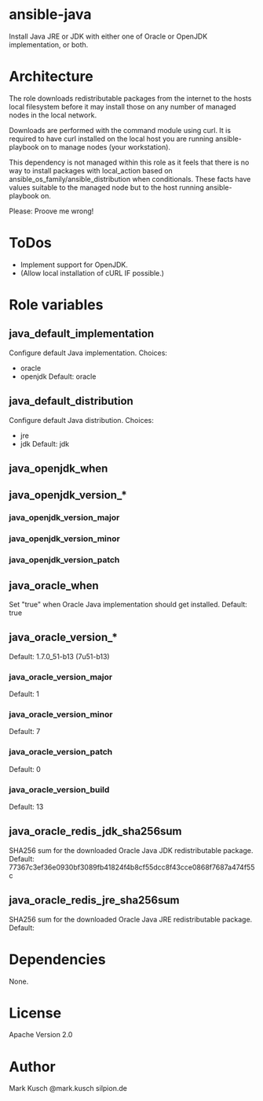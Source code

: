 # ansible-java

Install Java JRE or JDK with either one of Oracle or OpenJDK
implementation, or both.


# Architecture

The role downloads redistributable packages from the internet
to the hosts local filesystem before it may install those on
any number of managed nodes in the local network.

Downloads are performed with the command module using curl.
It is required to have curl installed on the local host you
are running ansible-playbook on to manage nodes (your workstation).

This dependency is not managed within this role as it feels
that there is no way to install packages with local_action
based on ansible_os_family/ansible_distribution when conditionals.
These facts have values suitable to the managed node but to
the host running ansible-playbook on.

Please: Proove me wrong!


# ToDos

- Implement support for OpenJDK.
- (Allow local installation of cURL IF possible.)


# Role variables

## java_default_implementation

Configure default Java implementation.
Choices:
- oracle
- openjdk
Default: oracle


## java_default_distribution

Configure default Java distribution.
Choices:
- jre
- jdk
Default: jdk


## java_openjdk_when


## java_openjdk_version_*

### java_openjdk_version_major

### java_openjdk_version_minor

### java_openjdk_version_patch


## java_oracle_when

Set "true" when Oracle Java implementation should get installed.
Default: true


## java_oracle_version_*

Default: 1.7.0_51-b13 (7u51-b13)

### java_oracle_version_major

Default: 1

### java_oracle_version_minor

Default: 7

### java_oracle_version_patch

Default: 0

### java_oracle_version_build

Default: 13


## java_oracle_redis_jdk_sha256sum

SHA256 sum for the downloaded Oracle Java JDK redistributable package.
Default: 77367c3ef36e0930bf3089fb41824f4b8cf55dcc8f43cce0868f7687a474f55c

## java_oracle_redis_jre_sha256sum

SHA256 sum for the downloaded Oracle Java JRE redistributable package.
Default:


# Dependencies

None.


# License

Apache Version 2.0


# Author

Mark Kusch @mark.kusch silpion.de


<!-- vim: set ts=4 sw=4 et nofen: -->
